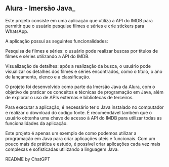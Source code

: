 ## Alura - Imersão Java_

Este projeto consiste em uma aplicação que utiliza a API do IMDB para permitir que o usuário pesquise filmes e séries e crie stickers para WhatsApp.

A aplicação possui as seguintes funcionalidades:

Pesquisa de filmes e séries: o usuário pode realizar buscas por títulos de filmes e séries utilizando a API do IMDB.

Visualização de detalhes: após a realização da busca, o usuário pode visualizar os detalhes dos filmes e séries encontrados, como o título, o ano de lançamento, elenco e a classificação.

O projeto foi desenvolvido como parte da Imersão Java da Alura, com o objetivo de praticar os conceitos e técnicas de programação em Java, além de explorar o uso de APIs externas e bibliotecas de terceiros.

Para executar a aplicação, é necessário ter o Java instalado no computador e realizar o download do código fonte. É recomendável também que o usuário obtenha uma chave de acesso à API do IMDB para utilizar todas as funcionalidades da aplicação.

Este projeto é apenas um exemplo de como podemos utilizar a programação em Java para criar aplicações úteis e funcionais. Com um pouco mais de prática e estudo, é possível criar aplicações cada vez mais complexas e sofisticadas utilizando a linguagem Java.

README by ChatGPT
